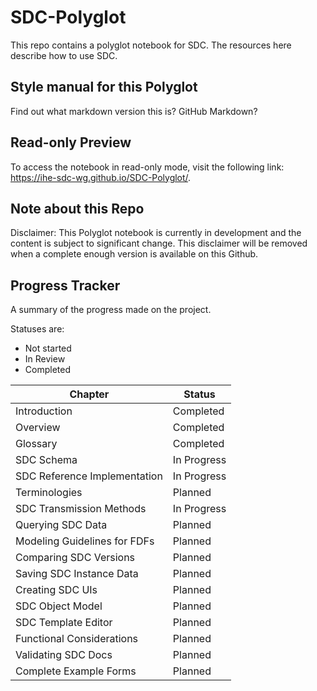 # SDC-Polyglot

This repo contains a polyglot notebook for SDC. The resources here describe how to use SDC. 

## Style manual for this Polyglot 

Find out what markdown version this is? GitHub Markdown?

## Read-only Preview

To access the notebook in read-only mode, visit the following link: https://ihe-sdc-wg.github.io/SDC-Polyglot/.

## Note about this Repo

Disclaimer: This Polyglot notebook is currently in development and the content is subject to significant change. This disclaimer will be removed when a complete enough version is available on this Github. 

## Progress Tracker

A summary of the progress made on the project.

Statuses are:

* Not started
* In Review
* Completed

| Chapter                      | Status      |
|------------------------------|-------------|
| Introduction                 | Completed   |
| Overview                     | Completed   |
| Glossary                     | Completed   |
| SDC Schema                   | In Progress |
| SDC Reference Implementation | In Progress |
| Terminologies                | Planned     |
| SDC Transmission Methods     | In Progress | 
| Querying SDC Data            | Planned     |
| Modeling Guidelines for FDFs | Planned     |
| Comparing SDC Versions       | Planned     |
| Saving SDC Instance Data     | Planned     |
| Creating SDC UIs             | Planned     |
| SDC Object Model             | Planned     |
| SDC Template Editor          | Planned     |
| Functional Considerations    | Planned     |
| Validating SDC Docs          | Planned     |
| Complete Example Forms       | Planned     |